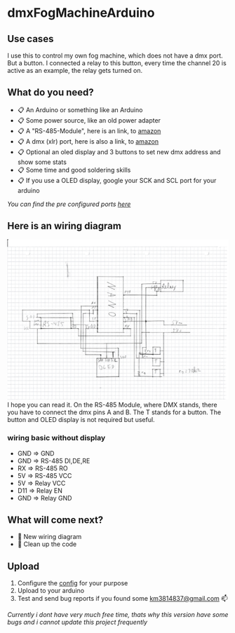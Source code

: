 # dmxFogMachineArduino
## __Use cases__
I use this to control my own fog machine, which does not have a dmx port. But a button. I connected a relay to this button, every time the channel 20 is active as an example, the relay gets turned on.

## What do you need?
- 📋  An Arduino or something like an Arduino
- 📋 Some power source, like an old power adapter
- 📋  A "RS-485-Module", here is an link, to [amazon](https://amzn.eu/d/3U1l6WY)
- 📋  A dmx (xlr) port, here is also a link, to [amazon](https://amzn.eu/d/h2HQj6V)
- 📋  Optional an oled display and 3 buttons to set new dmx address and show some stats
- 📋  Some time and good soldering skills
- 📋  If you use a OLED display, google your SCK and SCL port for your arduino

*You can find the pre configured ports [here](/lib/config/src/config.h)*

## Here is an wiring diagram
![image](https://raw.githubusercontent.com/Marius1342/dmxFogMachineArduino/main/docs/Picture.jpg)
I hope you can read it.
On the RS-485 Module, where DMX stands, there you have to connect the dmx pins A and B.
The T stands for a button.
The button and OLED display is not required but useful.

### wiring basic without display
- GND => GND 
- GND => RS-485 DI,DE,RE
- RX => RS-485 RO
- 5V => RS-485 VCC
- 5V => Relay VCC
- D11 => Relay EN
- GND => Relay GND

## What will come next?
- 📝 New wiring diagram
- 📝 Clean up the code

## Upload
1. Configure the [config](/lib/config/src/config.h) for your purpose 
2. Upload to your arduino
3. Test and send bug reports if you found some km3814837@gmail.com 📫


*Currently i dont have very much free time, thats why this version have some bugs and i cannot update this project frequently*